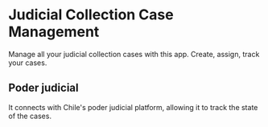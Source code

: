 # Judicial Collection Case Management
Manage all your judicial collection cases with this app. Create, assign, track your cases.
## Poder judicial
It connects with Chile's poder judicial platform, allowing it to track the state of the cases.